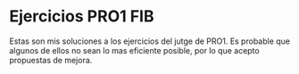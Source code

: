 # Ejercicios PRO1 FIB	
Estas son mis soluciones a los ejercicios del jutge de PRO1. 
Es probable que algunos de ellos no sean lo mas eficiente posible, por
lo que acepto propuestas de mejora.
